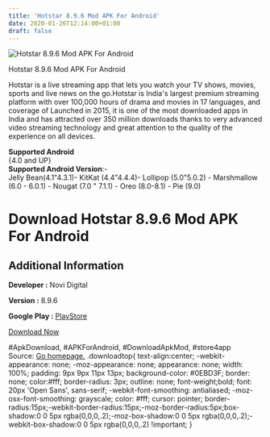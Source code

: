 ```yaml
---
title: 'Hotstar 8.9.6 Mod APK For Android'
date: 2020-01-26T12:14:00+01:00
draft: false
---
```


![Hotstar 8.9.6 Mod APK For Android](https://i0.wp.com/apkhome.net/wp-content/uploads/2020/01/Hotstar-8.9.6-Mod.png "Hotstar 8.9.6 Mod APK For Android")

  

Hotstar 8.9.6 Mod APK For Android

Hotstar is a live streaming app that lets you watch your TV shows, movies, sports and live news on the go.Hotstar is India's largest premium streaming platform with over 100,000 hours of drama and movies in 17 languages, and coverage of Launched in 2015, it is one of the most downloaded apps in India and has attracted over 350 million downloads thanks to very advanced video streaming technology and great attention to the quality of the experience on all devices.

**Supported Android**  
{4.0 and UP}  
**Supported Android Version**:-  
Jelly Bean(4.1"4.3.1)- KitKat (4.4"4.4.4)- Lollipop (5.0"5.0.2) - Marshmallow (6.0 - 6.0.1) - Nougat (7.0 " 7.1.1) - Oreo (8.0-8.1) - Pie (9.0)

Download Hotstar 8.9.6 Mod APK For Android
==========================================

Additional Information
----------------------

**Developer :** Novi Digital

**Version :** 8.9.6

**Google Play :** [PlayStore](https://play.google.com/store/apps/details?id=in.startv.hotstar)

  

[Download Now](https://store4app.co/post/hotstar-8-9-6-mod-apk-for-android_1580026984)

  
#ApkDownload, #APKForAndroid, #DownloadApkMod, #store4app  
Source: [Go homepage.](https://store4app.co/post/hotstar-8-9-6-mod-apk-for-android_1580026984) .downloadtop{ text-align:center; -webkit-appearance: none; -moz-appearance: none; appearance: none; width: 100%; padding: 9px 9px 11px 13px; background-color: #0EBD3F; border: none; color:#fff; border-radius: 3px; outline: none; font-weight;bold; font: 20px 'Open Sans', sans-serif; -webkit-font-smoothing: antialiased; -moz-osx-font-smoothing: grayscale; color: #fff; cursor: pointer; border-radius:15px;-webkit-border-radius:15px;-moz-border-radius:5px;box-shadow:0 0 5px rgba(0,0,0,.2);-moz-box-shadow:0 0 5px rgba(0,0,0,.2);-webkit-box-shadow:0 0 5px rgba(0,0,0,.2) !important; }